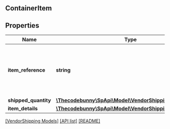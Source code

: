## ContainerItem

## Properties

Name | Type | Description | Notes
------------ | ------------- | ------------- | -------------
**item_reference** | **string** | The reference number for the item. Please provide the itemSequenceNumber from the &#39;items&#39; segment to refer to that item&#39;s details here. |
**shipped_quantity** | [**\Thecodebunny\SpApi\Model\VendorShipping\ItemQuantity**](ItemQuantity.md) |  |
**item_details** | [**\Thecodebunny\SpApi\Model\VendorShipping\ItemDetails**](ItemDetails.md) |  | [optional]

[[VendorShipping Models]](../) [[API list]](../../Api) [[README]](../../../README.md)
